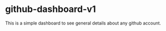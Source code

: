 
# github-dashboard-v1
This is a simple dashboard to see general details about any github account.

